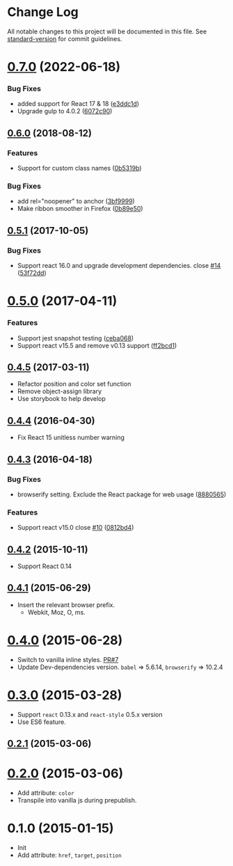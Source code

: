 # Change Log

All notable changes to this project will be documented in this file. See [standard-version](https://github.com/conventional-changelog/standard-version) for commit guidelines.

<a name="0.7.0"></a>
# [0.7.0](https://github.com/jessy1092/react-github-fork-ribbon/compare/v0.6.0...v0.7.0) (2022-06-18)


### Bug Fixes

* added support for React 17 & 18 ([e3ddc1d](https://github.com/jessy1092/react-github-fork-ribbon/commit/e3ddc1d))
* Upgrade gulp to 4.0.2 ([6072c90](https://github.com/jessy1092/react-github-fork-ribbon/commit/6072c90))



<a name="0.6.0"></a>
## [0.6.0](https://github.com/jessy1092/react-github-fork-ribbon/compare/v0.5.1...v0.6.0) (2018-08-12)


### Features

* Support for custom class names ([0b5319b](https://github.com/jessy1092/react-github-fork-ribbon/commit/0b5319b))

### Bug Fixes

* add rel="noopener" to anchor ([3bf9999](https://github.com/jessy1092/react-github-fork-ribbon/commit/3bf9999))
* Make ribbon smoother in Firefox ([0b89e50](https://github.com/jessy1092/react-github-fork-ribbon/commit/0b89e50))



<a name="0.5.1"></a>
## [0.5.1](https://github.com/jessy1092/react-github-fork-ribbon/compare/v0.5.0...v0.5.1) (2017-10-05)


### Bug Fixes

* Support react 16.0 and upgrade development dependencies. close [#14](https://github.com/jessy1092/react-github-fork-ribbon/issues/14) ([53f72dd](https://github.com/jessy1092/react-github-fork-ribbon/commit/53f72dd))



<a name="0.5.0"></a>
# [0.5.0](https://github.com/jessy1092/react-github-fork-ribbon/compare/v0.4.5...v0.5.0) (2017-04-11)


### Features

* Support jest snapshot testing ([ceba068](https://github.com/jessy1092/react-github-fork-ribbon/commit/ceba068))
* Support react v15.5 and remove v0.13 support ([ff2bcd1](https://github.com/jessy1092/react-github-fork-ribbon/commit/ff2bcd1))



<a name="0.4.5"></a>
## [0.4.5](https://github.com/jessy1092/react-github-fork-ribbon/compare/v0.4.4...v0.4.5) (2017-03-11)


- Refactor position and color set function
- Remove object-assign library
- Use storybook to help develop

<a name="0.4.4"></a>
## [0.4.4](https://github.com/jessy1092/react-github-fork-ribbon/compare/v0.4.3...v0.4.4) (2016-04-30)



- Fix React 15 unitless number warning

<a name="0.4.3"></a>
## [0.4.3](https://github.com/jessy1092/react-github-fork-ribbon/compare/v0.4.2...v0.4.3) (2016-04-18)


### Bug Fixes

* browserify setting. Exclude the React package for web usage ([8880565](https://github.com/jessy1092/react-github-fork-ribbon/commit/8880565))


### Features

* Support react v15.0 close [#10](https://github.com/jessy1092/react-github-fork-ribbon/issues/10) ([0812bd4](https://github.com/jessy1092/react-github-fork-ribbon/commit/0812bd4))



<a name="0.4.2"></a>
## [0.4.2](https://github.com/jessy1092/react-github-fork-ribbon/compare/v0.4.1...v0.4.2) (2015-10-11)


- Support React 0.14

<a name="0.4.1"></a>
## [0.4.1](https://github.com/jessy1092/react-github-fork-ribbon/compare/v0.4.0...v0.4.1) (2015-06-29)


- Insert the relevant browser prefix.
  + Webkit, Moz, O, ms.

<a name="0.4.0"></a>
# [0.4.0](https://github.com/jessy1092/react-github-fork-ribbon/compare/v0.3.0...v0.4.0) (2015-06-28)


- Switch to vanilla inline styles. [PR#7](https://github.com/jessy1092/react-github-fork-ribbon/pull/7)
- Update Dev-dependencies version. `babel` => 5.6.14, `browserify` => 10.2.4


<a name="0.3.0"></a>
# [0.3.0](https://github.com/jessy1092/react-github-fork-ribbon/compare/v0.2.1...v0.3.0) (2015-03-28)



- Support `react` 0.13.x and `react-style` 0.5.x version
- Use ES6 feature.

<a name="0.2.1"></a>
## [0.2.1](https://github.com/jessy1092/react-github-fork-ribbon/compare/v0.2.0...v0.2.1) (2015-03-06)



<a name="0.2.0"></a>
# [0.2.0](https://github.com/jessy1092/react-github-fork-ribbon/compare/v0.1.0...v0.2.0) (2015-03-06)


- Add attribute: `color`
- Transpile into vanilla js during prepublish.


<a name="0.1.0"></a>
# 0.1.0 (2015-01-15)


- Init
- Add attribute: `href`, `target`, `position`

